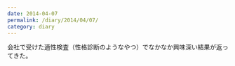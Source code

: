 ```yaml
---
date: 2014-04-07
permalink: /diary/2014/04/07/
category: diary
---
```


会社で受けた適性検査（性格診断のようなやつ）でなかなか興味深い結果が返ってきた。